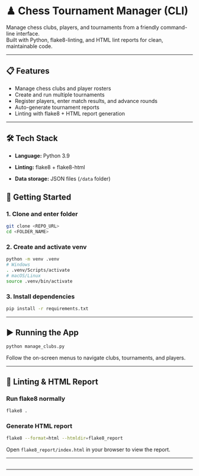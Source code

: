 # ♟ Chess Tournament Manager (CLI)

Manage chess clubs, players, and tournaments from a friendly command-line interface.\
Built with Python, flake8-linting, and HTML lint reports for clean, maintainable code.

---

## 📋 Features

- Manage chess clubs and player rosters
- Create and run multiple tournaments
- Register players, enter match results, and advance rounds
- Auto-generate tournament reports
- Linting with flake8 + HTML report generation

---

## 🛠 Tech Stack

- **Language:** Python 3.9

- **Linting:** flake8 + flake8-html

- **Data storage:** JSON files (`/data` folder)



## 🚀 Getting Started

### 1. Clone and enter folder

```bash
git clone <REPO_URL>
cd <FOLDER_NAME>
```

### 2. Create and activate venv

```bash
python -m venv .venv
# Windows
. .venv/Scripts/activate
# macOS/Linux
source .venv/bin/activate
```

### 3. Install dependencies

```bash
pip install -r requirements.txt
```

---

## ▶ Running the App

```bash
python manage_clubs.py
```

Follow the on-screen menus to navigate clubs, tournaments, and players.

---

## 🧹 Linting & HTML Report

### Run flake8 normally

```bash
flake8 .
```

### Generate HTML report

```bash
flake8 --format=html --htmldir=flake8_report
```

Open `flake8_report/index.html` in your browser to view the report.

---

##

---

##

